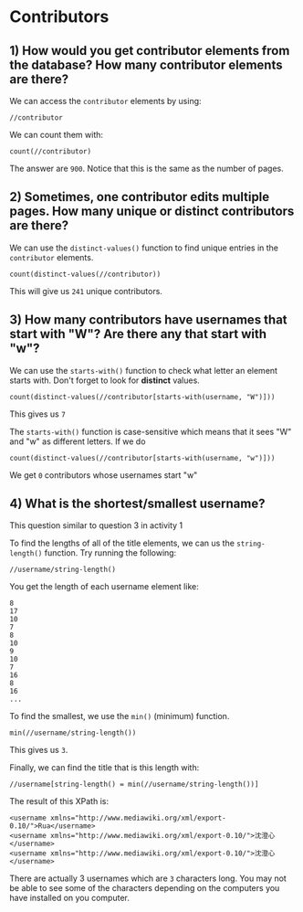 # Contributors 


## 1) How would you get contributor elements from the database? How many contributor elements are there?

We can access the `contributor` elements by using: 

```
//contributor
```

We can count them with:


```
count(//contributor)
```

The answer are `900`. Notice that this is the same as the number of pages. 


## 2) Sometimes, one contributor edits multiple pages. How many unique or distinct contributors are there?

We can use the `distinct-values()` function to find unique entries in the `contributor` elements. 

```
count(distinct-values(//contributor))
```

This will give us `241` unique contributors.


## 3) How many contributors have usernames that start with "W"? Are there any that start with "w"?

We can use the `starts-with()` function to check what letter an element starts with. Don't forget to look for **distinct** values. 
```
count(distinct-values(//contributor[starts-with(username, "W")]))
```

This gives us `7`

The `starts-with()` function is case-sensitive which means that it sees "W" and "w" as different letters. If we do 
```
count(distinct-values(//contributor[starts-with(username, "w")]))
``` 

We get `0` contributors whose usernames start "w"


## 4) What is the shortest/smallest username?
This question similar to question 3 in activity 1

To find the lengths of all of the title elements, we can us the `string-length()` function. Try running the following:

```
//username/string-length()
```
You get the length of each username element like:
```
8
17
10
7
8
10
9
10
7
16
8
16
...
```

To find the smallest, we use the `min()` (minimum) function. 

```
min(//username/string-length())
```

This gives us `3`. 

Finally, we can find the title that is this length with:
```
//username[string-length() = min(//username/string-length())]
```

The result of this XPath is: 
```
<username xmlns="http://www.mediawiki.org/xml/export-0.10/">Rua</username>
<username xmlns="http://www.mediawiki.org/xml/export-0.10/">沈澄心</username>
<username xmlns="http://www.mediawiki.org/xml/export-0.10/">沈澄心</username>
```

There are actually 3 usernames which are `3` characters long. You may not be able to see some of the characters depending on the computers you have installed on you computer.

